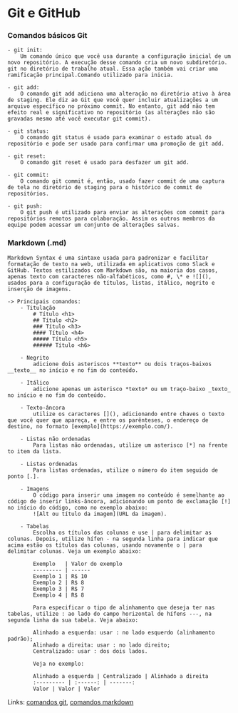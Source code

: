 # Git e GitHub

### Comandos básicos Git
    - git init:
        Um comando único que você usa durante a configuração inicial de um novo repositório. A execução desse comando cria um novo subdiretório. git no diretório de trabalho atual. Essa ação também vai criar uma ramificação principal.Comando utilizado para inicia.

    - git add:
        O comando git add adiciona uma alteração no diretório ativo à área de staging. Ele diz ao Git que você quer incluir atualizações a um arquivo específico no próximo commit. No entanto, git add não tem efeito real e significativo no repositório (as alterações não são gravadas mesmo até você executar git commit).
    
    - git status: 
        O comando git status é usado para examinar o estado atual do repositório e pode ser usado para confirmar uma promoção de git add.

    - git reset:
        O comando git reset é usado para desfazer um git add.

    - git commit:
        O comando git commit é, então, usado fazer commit de uma captura de tela no diretório de staging para o histórico de commit de repositórios.

    - git push:
        O git push é utilizado para enviar as alterações com commit para repositórios remotos para colaboração. Assim os outros membros da equipe podem acessar um conjunto de alterações salvas.



### Markdown (.md)

    Markdown Syntax é uma sintaxe usada para padronizar e facilitar formatação de texto na web, utilizada em aplicativos como Slack e GitHub. Textos estilizados com Markdown são, na maioria dos casos, apenas texto com caracteres não-alfabéticos, como #, \* e ![](), usados para a configuração de títulos, listas, itálico, negrito e inserção de imagens.

    -> Principais comandos:
        - Titulação
            # Título <h1>
            ## Título <h2>
            ### Título <h3>
            #### Título <h4>
            ##### Título <h5>
            ###### Título <h6>
        
        - Negrito
            adicione dois asteriscos **texto** ou dois traços-baixos __texto__ no início e no fim do conteúdo.
        
        - Itálico
            adicione apenas um asterisco *texto* ou um traço-baixo _texto_ no início e no fim do conteúdo.

        - Texto-âncora
            utilize os caracteres [](), adicionando entre chaves o texto que você quer que apareça, e entre os parênteses, o endereço de destino, no formato [exemplo](https://exemplo.com/).
        
        - Listas não ordenadas
            Para listas não ordenadas, utilize um asterisco [*] na frente to item da lista.
        
        - Listas ordenadas
            Para listas ordenadas, utilize o número do item seguido de ponto [.].

        - Imagens
            O código para inserir uma imagem no conteúdo é semelhante ao código de inserir links-âncora, adicionando um ponto de exclamação [!] no início do código, como no exemplo abaixo:
            ![Alt ou título da imagem](URL da imagem).
        
        - Tabelas
            Escolha os títulos das colunas e use | para delimitar as colunas. Depois, utilize hífen - na segunda linha para indicar que acima estão os títulos das colunas, usando novamente o | para delimitar colunas. Veja um exemplo abaixo:

            Exemplo   | Valor do exemplo
            --------- | ------
            Exemplo 1 | R$ 10
            Exemplo 2 | R$ 8
            Exemplo 3 | R$ 7
            Exemplo 4 | R$ 8

            Para especificar o tipo de alinhamento que deseja ter nas tabelas, utilize : ao lado do campo horizontal de hífens ---, na segunda linha da sua tabela. Veja abaixo:

            Alinhado a esquerda: usar : no lado esquerdo (alinhamento padrão);
            Alinhado a direita: usar : no lado direito;
            Centralizado: usar : dos dois lados.

            Veja no exemplo:

            Alinhado a esquerda | Centralizado | Alinhado a direita
            :--------- | :------: | -------:
            Valor | Valor | Valor


Links:
        [comandos git](https://www.atlassian.com/br/git/tutorials/saving-changes),
        [comandos markdown](https://docs.pipz.com/central-de-ajuda/learning-center/guia-basico-de-markdown#open)

